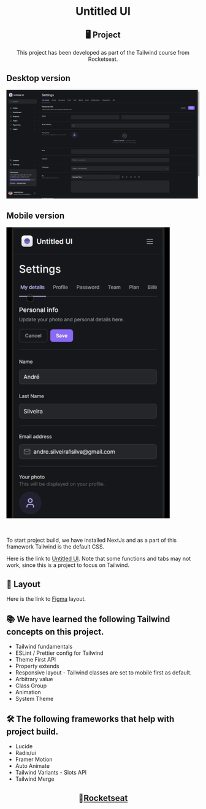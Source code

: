<h1 align="center">Untitled UI</h1>

<h2 align="center">🖥️ Project</h2>

<p align="center">This project has been developed as part of the Tailwind course from Rocketseat.</p>

## Desktop version

![preview](./.github/preview-web.gif)

## Mobile version

![preview](./.github/preview-mobile.gif)

<br>

To start project build, we have installed NextJs and as a part of this framework Tailwind is the default CSS.

Here is the link to [Untitled UI](https://tailwind-next-mu.vercel.app/). Note that some functions and tabs may not work, since this is a project to focus on Tailwind.

## 🎨 Layout

Here is the link to [Figma](https://www.figma.com/file/MU3H8HfTxX32ukt8ANpan7/Ignite-Tailwind?type=design&node-id=0-1&mode=design&t=eluvqil40n5E3AOh-0) layout.

## 📚 We have learned the following Tailwind concepts on this project.

- Tailwind fundamentals
- ESLint / Prettier config for Tailwind
- Theme First API
- Property extends
- Responsive layout - Tailwind classes are set to mobile first as default.
- Arbitrary value
- Class Group
- Animation
- System Theme

## 🛠️ The following frameworks that help with project build.

- Lucide
- Radix/ui
- Framer Motion
- Auto Animate
- Tailwind Variants - Slots API
- Tailwind Merge

## <h2 align="center"> 👋[Rocketseat](https://www.rocketseat.com.br/)</h2>
